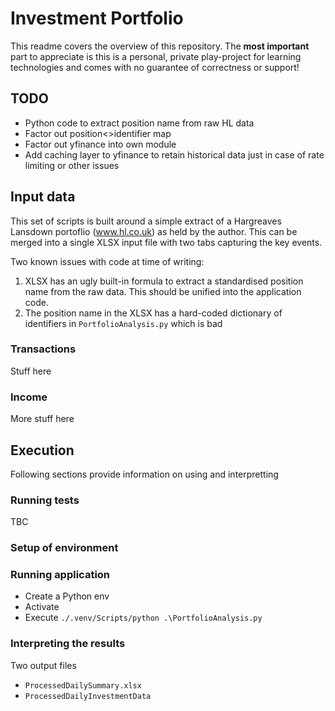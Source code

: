 # Investment Portfolio

This readme covers the overview of this repository. The **most important** part to appreciate is this is a personal, private play-project for learning technologies and comes with no guarantee of correctness or support!

## TODO

- Python code to extract position name from raw HL data
- Factor out position<>identifier map
- Factor out yfinance into own module
- Add caching layer to yfinance to retain historical data just in case of rate limiting or other issues

## Input data

This set of scripts is built around a simple extract of a Hargreaves Lansdown portoflio (www.hl.co.uk) as held by the author. This can be merged into a single XLSX input file with two tabs capturing the key events.

Two known issues with code at time of writing:
1. XLSX has an ugly built-in formula to extract a standardised position name from the raw data. This should be unified into the application code.
2. The position name in the XLSX has a hard-coded dictionary of identifiers in `PortfolioAnalysis.py` which is bad

### Transactions

Stuff here

### Income

More stuff here

## Execution

Following sections provide information on using and interpretting 

### Running tests

TBC

### Setup of environment

### Running application

- Create a Python env
- Activate
- Execute `./.venv/Scripts/python .\PortfolioAnalysis.py`

### Interpreting the results

Two output files
- `ProcessedDailySummary.xlsx`
- `ProcessedDailyInvestmentData`